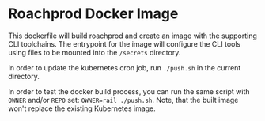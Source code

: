 # Roachprod Docker Image

This dockerfile will build roachprod and create an image with the supporting
CLI toolchains. The entrypoint for the image will configure the CLI tools using
files to be mounted into the `/secrets` directory.

In order to update the kubernetes cron job, run `./push.sh` in the current
directory.

In order to test the docker build process, you can run the same script with
`OWNER` and/or `REPO` set: `OWNER=rail ./push.sh`. Note, that the built image
won't replace the existing Kubernetes image.
